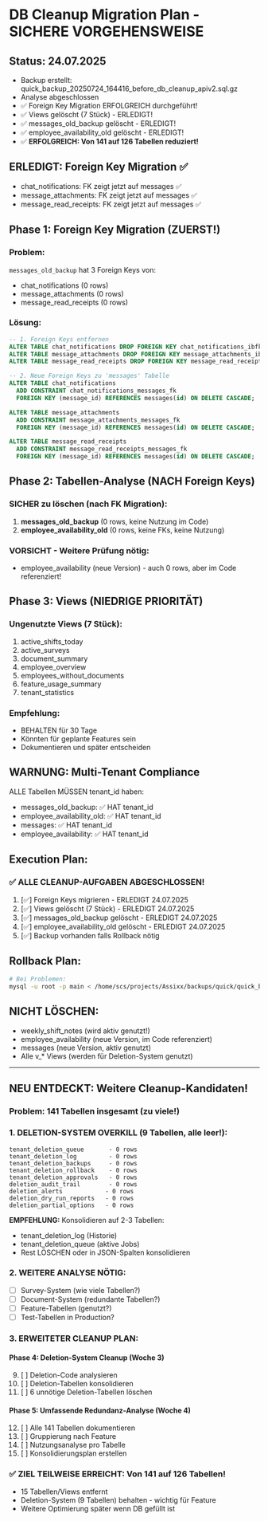# DB Cleanup Migration Plan - SICHERE VORGEHENSWEISE

## Status: 24.07.2025

- Backup erstellt: quick_backup_20250724_164416_before_db_cleanup_apiv2.sql.gz
- Analyse abgeschlossen
- ✅ Foreign Key Migration ERFOLGREICH durchgeführt!
- ✅ Views gelöscht (7 Stück) - ERLEDIGT!
- ✅ messages_old_backup gelöscht - ERLEDIGT!
- ✅ employee_availability_old gelöscht - ERLEDIGT!
- ✅ **ERFOLGREICH: Von 141 auf 126 Tabellen reduziert!**

## ERLEDIGT: Foreign Key Migration ✅

- chat_notifications: FK zeigt jetzt auf messages ✅
- message_attachments: FK zeigt jetzt auf messages ✅
- message_read_receipts: FK zeigt jetzt auf messages ✅

## Phase 1: Foreign Key Migration (ZUERST!)

### Problem:

`messages_old_backup` hat 3 Foreign Keys von:

- chat_notifications (0 rows)
- message_attachments (0 rows)
- message_read_receipts (0 rows)

### Lösung:

```sql
-- 1. Foreign Keys entfernen
ALTER TABLE chat_notifications DROP FOREIGN KEY chat_notifications_ibfk_3;
ALTER TABLE message_attachments DROP FOREIGN KEY message_attachments_ibfk_2;
ALTER TABLE message_read_receipts DROP FOREIGN KEY message_read_receipts_ibfk_2;

-- 2. Neue Foreign Keys zu 'messages' Tabelle
ALTER TABLE chat_notifications
  ADD CONSTRAINT chat_notifications_messages_fk
  FOREIGN KEY (message_id) REFERENCES messages(id) ON DELETE CASCADE;

ALTER TABLE message_attachments
  ADD CONSTRAINT message_attachments_messages_fk
  FOREIGN KEY (message_id) REFERENCES messages(id) ON DELETE CASCADE;

ALTER TABLE message_read_receipts
  ADD CONSTRAINT message_read_receipts_messages_fk
  FOREIGN KEY (message_id) REFERENCES messages(id) ON DELETE CASCADE;
```

## Phase 2: Tabellen-Analyse (NACH Foreign Keys)

### SICHER zu löschen (nach FK Migration):

1. **messages_old_backup** (0 rows, keine Nutzung im Code)
2. **employee_availability_old** (0 rows, keine FKs, keine Nutzung)

### VORSICHT - Weitere Prüfung nötig:

- employee_availability (neue Version) - auch 0 rows, aber im Code referenziert!

## Phase 3: Views (NIEDRIGE PRIORITÄT)

### Ungenutzte Views (7 Stück):

1. active_shifts_today
2. active_surveys
3. document_summary
4. employee_overview
5. employees_without_documents
6. feature_usage_summary
7. tenant_statistics

### Empfehlung:

- BEHALTEN für 30 Tage
- Könnten für geplante Features sein
- Dokumentieren und später entscheiden

## WARNUNG: Multi-Tenant Compliance

ALLE Tabellen MÜSSEN tenant_id haben:

- messages_old_backup: ✅ HAT tenant_id
- employee_availability_old: ✅ HAT tenant_id
- messages: ✅ HAT tenant_id
- employee_availability: ✅ HAT tenant_id

## Execution Plan:

### ✅ ALLE CLEANUP-AUFGABEN ABGESCHLOSSEN!

1. [✅] Foreign Keys migrieren - ERLEDIGT 24.07.2025
2. [✅] Views gelöscht (7 Stück) - ERLEDIGT 24.07.2025
3. [✅] messages_old_backup gelöscht - ERLEDIGT 24.07.2025
4. [✅] employee_availability_old gelöscht - ERLEDIGT 24.07.2025
5. [✅] Backup vorhanden falls Rollback nötig

## Rollback Plan:

```bash
# Bei Problemen:
mysql -u root -p main < /home/scs/projects/Assixx/backups/quick/quick_backup_20250724_164416_before_db_cleanup_apiv2.sql.gz
```

## NICHT LÖSCHEN:

- weekly_shift_notes (wird aktiv genutzt!)
- employee_availability (neue Version, im Code referenziert)
- messages (neue Version, aktiv genutzt)
- Alle v\_\* Views (werden für Deletion-System genutzt)

---

## NEU ENTDECKT: Weitere Cleanup-Kandidaten!

### Problem: 141 Tabellen insgesamt (zu viele!)

### 1. DELETION-SYSTEM OVERKILL (9 Tabellen, alle leer!):

```
tenant_deletion_queue       - 0 rows
tenant_deletion_log         - 0 rows
tenant_deletion_backups     - 0 rows
tenant_deletion_rollback    - 0 rows
tenant_deletion_approvals   - 0 rows
deletion_audit_trail        - 0 rows
deletion_alerts            - 0 rows
deletion_dry_run_reports   - 0 rows
deletion_partial_options   - 0 rows
```

**EMPFEHLUNG:** Konsolidieren auf 2-3 Tabellen:

- tenant_deletion_log (Historie)
- tenant_deletion_queue (aktive Jobs)
- Rest LÖSCHEN oder in JSON-Spalten konsolidieren

### 2. WEITERE ANALYSE NÖTIG:

- [ ] Survey-System (wie viele Tabellen?)
- [ ] Document-System (redundante Tabellen?)
- [ ] Feature-Tabellen (genutzt?)
- [ ] Test-Tabellen in Production?

### 3. ERWEITETER CLEANUP PLAN:

#### Phase 4: Deletion-System Cleanup (Woche 3)

9. [ ] Deletion-Code analysieren
10. [ ] Deletion-Tabellen konsolidieren
11. [ ] 6 unnötige Deletion-Tabellen löschen

#### Phase 5: Umfassende Redundanz-Analyse (Woche 4)

12. [ ] Alle 141 Tabellen dokumentieren
13. [ ] Gruppierung nach Feature
14. [ ] Nutzungsanalyse pro Tabelle
15. [ ] Konsolidierungsplan erstellen

### ✅ ZIEL TEILWEISE ERREICHT: Von 141 auf 126 Tabellen!

- 15 Tabellen/Views entfernt
- Deletion-System (9 Tabellen) behalten - wichtig für Feature
- Weitere Optimierung später wenn DB gefüllt ist
